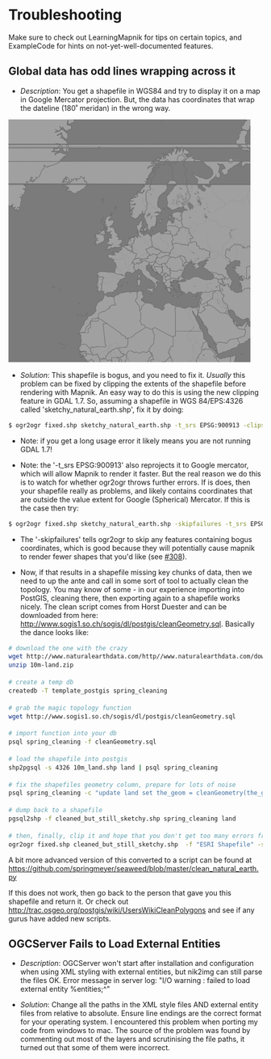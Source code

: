 <!-- Name: Troubleshooting -->
<!-- Version: 6 -->
<!-- Last-Modified: 2011/07/22 11:07:27 -->
<!-- Author: aengus -->


# Troubleshooting

Make sure to check out LearningMapnik for tips on certain topics, and ExampleCode for hints on not-yet-well-documented features.


## Global data has odd lines wrapping across it

 * *Description*: You get a shapefile in WGS84 and try to display it on a map in Google Mercator projection. But, the data has coordinates that wrap the dateline (180˚ meridan) in the wrong way.

![](images/bogus_lines.png)

 * *Solution*: This shapefile is bogus, and you need to fix it. *Usually* this problem can be fixed by clipping the extents of the shapefile before rendering with Mapnik. An easy way to do this is using the new clipping feature in GDAL 1.7. So, assuming a shapefile in WGS 84/EPS:4326 called 'sketchy_natural_earth.shp', fix it by doing:

```sh
$ ogr2ogr fixed.shp sketchy_natural_earth.shp -t_srs EPSG:900913 -clipsrc -180 -90 180 90
```

  * Note: if you get a long usage error it likely means you are not running GDAL 1.7!

  * Note: the '-t_srs EPSG:900913' also reprojects it to Google mercator, which will allow Mapnik to render it faster. But the real reason we do this is to watch for whether ogr2ogr throws further errors. If is does, then your shapefile really as problems, and likely contains coordinates that are outside the value extent for Google (Spherical) Mercator. If this is the case then try:

```sh
$ ogr2ogr fixed.shp sketchy_natural_earth.shp -skipfailures -t_srs EPSG:900913 -clipsrc -180 -90 180 90
```

  * The '-skipfailures' tells ogr2ogr to skip any features containing bogus coordinates, which is good because they will potentially cause mapnik to render fewer shapes that you'd like (see [#308](https://github.com/mapnik/mapnik/issues/308)).

  * Now, if that results in a shapefile missing key chunks of data, then we need to up the ante and call in some sort of tool to actually clean the topology. You may know of some - in our experience importing into PostGIS, cleaning there, then exporting again to a shapefile works nicely. The clean script comes from Horst Duester and can be downloaded from here: http://www.sogis1.so.ch/sogis/dl/postgis/cleanGeometry.sql. Basically the dance looks like:

```sh
# download the one with the crazy
wget http://www.naturalearthdata.com/http//www.naturalearthdata.com/download/10m/physical/10m-land.zip
unzip 10m-land.zip

# create a temp db
createdb -T template_postgis spring_cleaning

# grab the magic topology function
wget http://www.sogis1.so.ch/sogis/dl/postgis/cleanGeometry.sql

# import function into your db
psql spring_cleaning -f cleanGeometry.sql

# load the shapefile into postgis
shp2pgsql -s 4326 10m_land.shp land | psql spring_cleaning

# fix the shapefiles geometry column, prepare for lots of noise
psql spring_cleaning -c "update land set the_geom = cleanGeometry(the_geom);"

# dump back to a shapefile
pgsql2shp -f cleaned_but_still_sketchy.shp spring_cleaning land

# then, finally, clip it and hope that you don't get too many errors from og2ogr and your shapes look okay
ogr2ogr fixed.shp cleaned_but_still_sketchy.shp  -f "ESRI Shapefile" -skipfailures -t_srs EPSG:900913 -clipsrc -180 -90 180 90
```

A bit more advanced version of this converted to a script can be found at https://github.com/springmeyer/seaweed/blob/master/clean_natural_earth.py

If this does not work, then go back to the person that gave you this shapefile and return it. Or check out http://trac.osgeo.org/postgis/wiki/UsersWikiCleanPolygons and see if any gurus have added new scripts.

## OGCServer Fails to Load External Entities

* *Description*: OGCServer won't start after installation and configuration when using XML styling with external entities, but nik2img can still parse the files OK. Error message in server log: "I/O warning : failed to load external entity %entities;^"

* *Solution*: Change all the paths in the XML style files AND external entity files from relative to absolute. Ensure line endings are the correct format for your operating system.  I encountered this problem when porting my code from windows to mac.  The source of the problem was found by commenting out most of the layers and scrutinising the file paths, it turned out that some of them were incorrect.
